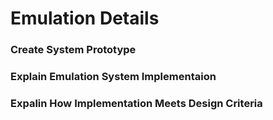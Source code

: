 # Emulation Details

### Create System Prototype

### Explain Emulation System Implementaion

### Expalin How Implementation Meets Design Criteria
